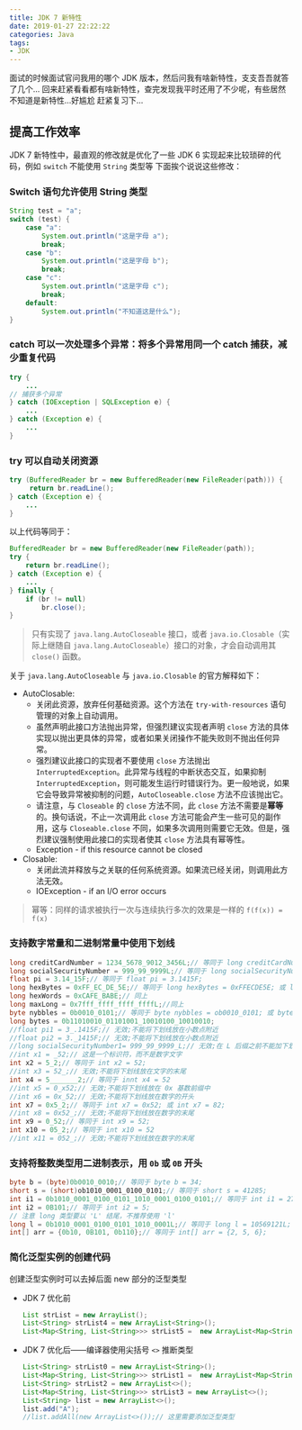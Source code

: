 ```yaml
---
title: JDK 7 新特性
date: 2019-01-27 22:22:22
categories: Java
tags:
- JDK
---
```


面试的时候面试官问我用的哪个 JDK 版本，然后问我有啥新特性，支支吾吾就答了几个...
回来赶紧看看都有啥新特性，查完发现我平时还用了不少呢，有些居然不知道是新特性...好尴尬
赶紧复习下...
<!-- [JDK 8 新特性]()看这里 -->

<!-- more -->

## 提高工作效率

JDK 7 新特性中，最直观的修改就是优化了一些 JDK 6 实现起来比较琐碎的代码，例如 `switch` 不能使用 `String` 类型等
下面挨个说说这些修改：

### Switch 语句允许使用 String 类型

```java
String test = "a";
switch (test) {
    case "a":
        System.out.println("这是字母 a");
        break;
    case "b":
        System.out.println("这是字母 b");
        break;
    case "c":
        System.out.println("这是字母 c");
        break;
    default:
        System.out.println("不知道这是什么");
}
```

### catch 可以一次处理多个异常：将多个异常用同一个 catch 捕获，减少重复代码

```java
try {
    ...
// 捕获多个异常
} catch (IOException | SQLException e) {
    ...
} catch (Exception e) {
    ...
}
```

### try 可以自动关闭资源

```java
try (BufferedReader br = new BufferedReader(new FileReader(path))) {
     return br.readLine();
} catch (Exception e) {
    ...
}
```
以上代码等同于：

```java
BufferedReader br = new BufferedReader(new FileReader(path));
try {
    return br.readLine();
} catch (Exception e) {
    ...
} finally {
    if (br != null)
        br.close();
}
```
>只有实现了 `java.lang.AutoCloseable` 接口，或者 `java.io.Closable`（实际上继随自 `java.lang.AutoCloseable`）接口的对象，才会自动调用其 `close()` 函数。

关于 `java.lang.AutoCloseable` 与 `java.io.Closable` 的官方解释如下：

- AutoClosable:
   - 关闭此资源，放弃任何基础资源。这个方法在 `try-with-resources` 语句管理的对象上自动调用。
   - 虽然声明此接口方法抛出异常，但强烈建议实现者声明 `close` 方法的具体实现以抛出更具体的异常，或者如果关闭操作不能失败则不抛出任何异常。
   - 强烈建议此接口的实现者不要使用 `close` 方法抛出 `InterruptedException`。此异常与线程的中断状态交互，如果抑制 `InterruptedException`，则可能发生运行时错误行为。更一般地说，如果它会导致异常被抑制的问题，`AutoCloseable.close` 方法不应该抛出它。
   - 请注意，与 `Closeable` 的 `close` 方法不同，此 `close` 方法不需要是**幂等**的。换句话说，不止一次调用此 `close` 方法可能会产生一些可见的副作用，这与 `Closeable.close` 不同，如果多次调用则需要它无效。但是，强烈建议强制使用此接口的实现者使其 `close` 方法具有幂等性。
   - Exception - if this resource cannot be closed
- Closable:
   - 关闭此流并释放与之关联的任何系统资源。如果流已经关闭，则调用此方法无效。
   - IOException - if an I/O error occurs

>幂等：同样的请求被执行一次与连续执行多次的效果是一样的 `f(f(x)) = f(x)`

### 支持数字常量和二进制常量中使用下划线

```java
long creditCardNumber = 1234_5678_9012_3456L;// 等同于 long creditCardNumber = 1234567890123456L;
long socialSecurityNumber = 999_99_9999L;// 等同于 long socialSecurityNumber = 999999999L;
float pi = 3.14_15F;// 等同于 float pi = 3.1415F;
long hexBytes = 0xFF_EC_DE_5E;// 等同于 long hexBytes = 0xFFECDE5E; 或 long hexBytes = 4293713502L;
long hexWords = 0xCAFE_BABE;// 同上
long maxLong = 0x7fff_ffff_ffff_ffffL;//同上
byte nybbles = 0b0010_0101;// 等同于 byte nybbles = ob0010_0101; 或 byte nybbles = 37;
long bytes = 0b11010010_01101001_10010100_10010010;
//float pi1 = 3_.1415F;// 无效;不能将下划线放在小数点附近  
//float pi2 = 3._1415F;// 无效;不能将下划线放在小数点附近 
//long socialSecurityNumber1= 999_99_9999_L;// 无效;在 L 后缀之前不能加下划线
//int x1 = _52;// 这是一个标识符，而不是数字文字  
int x2 = 5_2;// 等同于 int x2 = 52;
//int x3 = 52_;// 无效;不能将下划线放在文字的末尾
int x4 = 5_______2;// 等同于 innt x4 = 52
//int x5 = 0_x52;// 无效;不能将下划线放在 0x 基数前缀中
//int x6 = 0x_52;// 无效;不能将下划线放在数字的开头
int x7 = 0x5_2;// 等同于 int x7 = 0x52; 或 int x7 = 82;
//int x8 = 0x52_;// 无效;不能将下划线放在数字的末尾
int x9 = 0_52;// 等同于 int x9 = 52;
int x10 = 05_2;// 等同于 int x10 = 52
//int x11 = 052_;// 无效;不能将下划线放在数字的末尾
```

### 支持将整数类型用二进制表示，**用 `0b` 或 `0B` 开头**

```java
byte b = (byte)0b0010_0010;// 等同于 byte b = 34;
short s = (short)ob1010_0001_0100_0101;// 等同于 short s = 41285;
int i1 = 0b1010_0001_0100_0101_1010_0001_0100_0101;// 等同于 int i1 = 2705695045;
int i2 = 0B101;// 等同于 int i2 = 5;
// 注意 long 类型要以 'L' 结尾，不推荐使用 'l'
long l = 0b1010_0001_0100_0101_1010_0001L;// 等同于 long l = 10569121L;
int[] arr = {0b10, 0B101, 0b110};// 等同于 int[] arr = {2, 5, 6};
```

### 简化泛型实例的创建代码

创建泛型实例时可以去掉后面 new 部分的泛型类型

- JDK 7 优化前

    ```java
    List strList = new ArrayList();
    List<String> strList4 = new ArrayList<String>();
    List<Map<String, List<String>>> strList5 =  new ArrayList<Map<String, List<String>>>();
    ```
- JDK 7 优化后——编译器使用尖括号 `<>` 推断类型

    ```java
    List<String> strList0 = new ArrayList<String>();
    List<Map<String, List<String>>> strList1 =  new ArrayList<Map<String, List<String>>>();
    List<String> strList2 = new ArrayList<>();
    List<Map<String, List<String>>> strList3 = new ArrayList<>();
    List<String> list = new ArrayList<>();
    list.add("A");
    //list.addAll(new ArrayList<>());// 这里需要添加泛型类型
    ```

